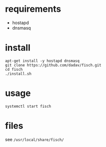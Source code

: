 # requirements
- hostapd
- dnsmasq

# install
```shell
apt-get install -y hostapd dnsmasq
git clone https://github.com/dadav/fisch.git
cd fisch
./install.sh
```

# usage
```shell
systemctl start fisch
```

# files
see `/usr/local/share/fisch/`
